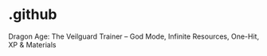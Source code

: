 # .github
Dragon Age: The Veilguard Trainer – God Mode, Infinite Resources, One-Hit, XP &amp; Materials
